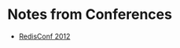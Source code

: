 Notes from Conferences
==========

+	[RedisConf 2012][redis2012]

[redis2012]: https://github.com/bmharris/conf_notes/tree/master/redisconf